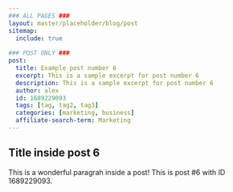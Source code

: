 ```yaml
---
### ALL PAGES ###
layout: master/placeholder/blog/post
sitemap:
  include: true
  
### POST ONLY ###
post:
  title: Example post number 6
  excerpt: This is a sample excerpt for post number 6
  description: This is a sample excerpt for post number 6
  author: alex
  id: 1689229093
  tags: [tag, tag2, tag3]
  categories: [marketing, business]
  affiliate-search-term: Marketing
---
```


## Title inside post 6
This is a wonderful paragrah inside a post! This is post #6 with ID 1689229093.
